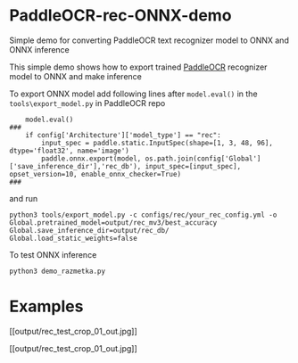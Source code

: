 # PaddleOCR-rec-ONNX-demo
Simple demo for converting PaddleOCR text recognizer model to ONNX and ONNX inference

This simple demo shows how to export trained [PaddleOCR](https://github.com/PaddlePaddle/PaddleOCR) recognizer model to ONNX and make inference

To export ONNX model add following lines after `model.eval()` in the `tools\export_model.py` in PaddleOCR repo

```
    model.eval()
###
    if config['Architecture']['model_type'] == "rec":
        input_spec = paddle.static.InputSpec(shape=[1, 3, 48, 96], dtype='float32', name='image')
        paddle.onnx.export(model, os.path.join(config['Global']['save_inference_dir'],'rec_db'), input_spec=[input_spec], opset_version=10, enable_onnx_checker=True)
###
```

and run 

```
python3 tools/export_model.py -c configs/rec/your_rec_config.yml -o Global.pretrained_model=output/rec_mv3/best_accuracy  Global.save_inference_dir=output/rec_db/ Global.load_static_weights=false 
```

To test ONNX inference
```
python3 demo_razmetka.py
```

# Examples

[[output/rec_test_crop_01_out.jpg]]

[[output/rec_test_crop_01_out.jpg]]